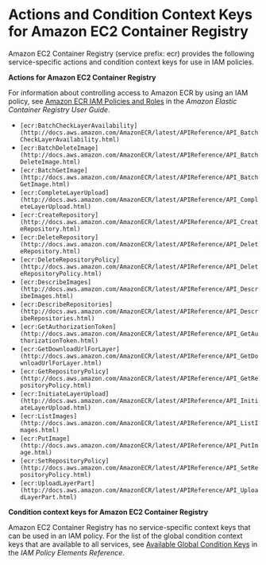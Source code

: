 # Actions and Condition Context Keys for Amazon EC2 Container Registry<a name="list_ecr"></a>

Amazon EC2 Container Registry \(service prefix: ecr\) provides the following service\-specific actions and condition context keys for use in IAM policies\.

**Actions for Amazon EC2 Container Registry**

For information about controlling access to Amazon ECR by using an IAM policy, see [Amazon ECR IAM Policies and Roles](http://docs.aws.amazon.com/AmazonECR/latest/userguide/ECR_IAM_policies.html) in the *Amazon Elastic Container Registry User Guide*\.
+ `[ecr:BatchCheckLayerAvailability](http://docs.aws.amazon.com/AmazonECR/latest/APIReference/API_BatchCheckLayerAvailability.html)`
+ `[ecr:BatchDeleteImage](http://docs.aws.amazon.com/AmazonECR/latest/APIReference/API_BatchDeleteImage.html)`
+ `[ecr:BatchGetImage](http://docs.aws.amazon.com/AmazonECR/latest/APIReference/API_BatchGetImage.html)`
+ `[ecr:CompleteLayerUpload](http://docs.aws.amazon.com/AmazonECR/latest/APIReference/API_CompleteLayerUpload.html)`
+ `[ecr:CreateRepository](http://docs.aws.amazon.com/AmazonECR/latest/APIReference/API_CreateRepository.html)`
+ `[ecr:DeleteRepository](http://docs.aws.amazon.com/AmazonECR/latest/APIReference/API_DeleteRepository.html)`
+ `[ecr:DeleteRepositoryPolicy](http://docs.aws.amazon.com/AmazonECR/latest/APIReference/API_DeleteRepositoryPolicy.html)`
+ `[ecr:DescribeImages](http://docs.aws.amazon.com/AmazonECR/latest/APIReference/API_DescribeImages.html)`
+ `[ecr:DescribeRepositories](http://docs.aws.amazon.com/AmazonECR/latest/APIReference/API_DescribeRepositories.html)`
+ `[ecr:GetAuthorizationToken](http://docs.aws.amazon.com/AmazonECR/latest/APIReference/API_GetAuthorizationToken.html)`
+ `[ecr:GetDownloadUrlForLayer](http://docs.aws.amazon.com/AmazonECR/latest/APIReference/API_GetDownloadUrlForLayer.html)`
+ `[ecr:GetRepositoryPolicy](http://docs.aws.amazon.com/AmazonECR/latest/APIReference/API_GetRepositoryPolicy.html)`
+ `[ecr:InitiateLayerUpload](http://docs.aws.amazon.com/AmazonECR/latest/APIReference/API_InitiateLayerUpload.html)`
+ `[ecr:ListImages](http://docs.aws.amazon.com/AmazonECR/latest/APIReference/API_ListImages.html)`
+ `[ecr:PutImage](http://docs.aws.amazon.com/AmazonECR/latest/APIReference/API_PutImage.html)`
+ `[ecr:SetRepositoryPolicy](http://docs.aws.amazon.com/AmazonECR/latest/APIReference/API_SetRepositoryPolicy.html)`
+ `[ecr:UploadLayerPart](http://docs.aws.amazon.com/AmazonECR/latest/APIReference/API_UploadLayerPart.html)`

**Condition context keys for Amazon EC2 Container Registry**

Amazon EC2 Container Registry has no service\-specific context keys that can be used in an IAM policy\. For the list of the global condition context keys that are available to all services, see [Available Global Condition Keys](reference_policies_condition-keys.md#AvailableKeys) in the *IAM Policy Elements Reference*\.